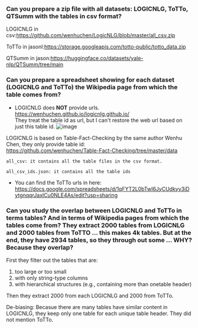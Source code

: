 ### Can you prepare a zip file with all datasets: LOGICNLG, ToTTo, QTSumm with the tables in csv format?

LOGICNLG in csv:https://github.com/wenhuchen/LogicNLG/blob/master/all_csv.zip

ToTTo in jasonl:https://storage.googleapis.com/totto-public/totto_data.zip
 
QTSumm in jason:https://huggingface.co/datasets/yale-nlp/QTSumm/tree/main


### Can you prepare a spreadsheet showing for each dataset (LOGICNLG and ToTTo) the Wikipedia page from which the table comes from?

- LOGICNLG does **NOT** provide urls. 
 https://wenhuchen.github.io/logicnlg.github.io/
 <br/>They treat the table id as url, but I can't restore the web url based on just this table id.
 ![image](https://github.com/Bluebear77/Intern_ECLADATTA/assets/119409649/dd0d2694-7933-4021-8afa-452b82201403)
 
 LOGICNLG is based on Table-Fact-Checking by the same author Wenhu Chen, they only provide table id:
 <br/>https://github.com/wenhuchen/Table-Fact-Checking/tree/master/data
 
 ```
 all_csv: it contains all the table files in the csv format.
 
 all_csv_ids.json: it contains all the table ids
 ```

- You can find the ToTTo urls in here:<br/>
  https://docs.google.com/spreadsheets/d/1qFYT2L0bTwI6JyCUdkyv3iDytgnqqrJaxlCu0NLE4As/edit?usp=sharing



### Can you study the overlap between LOGICNLG and ToTTo in terms tables? And in terms of Wikipedia pages from which the tables come from? They extract 2000 tables from LOGICNLG and 2000 tables from ToTTO ... this makes 4k tables. But at the end, they have 2934 tables, so they through out some ... WHY? Because they overlap?

First they filter out the tables that are:
1) too large or too small
2) with only string-type columns
3) with hierarchical structures (e.g., containing more than onetable header)

Then they extract 2000 from each LOGICNLG and 2000 from ToTTo.

De-biasing: Becasue there are many tables have similar content in LOGICNLG, they keep only one table for each unique table header. They did not mention ToTTo.


